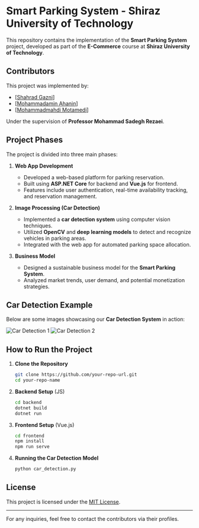 # Smart Parking System - Shiraz University of Technology

This repository contains the implementation of the **Smart Parking System** project, developed as part of the **E-Commerce** course at **Shiraz University of Technology**.

## Contributors

This project was implemented by:

- [[Shahrad Gazni](https://github.com/Shahrad-Puver)]  
- [[Mohammadamin Ahanin](https://github.com/mohAhanin)]  
- [[Mohammadmahdi Motamedi](https://github.com/Diacko242)]  

Under the supervision of **Professor Mohammad Sadegh Rezaei**.

## Project Phases

The project is divided into three main phases:

1. **Web App Development**  
   - Developed a web-based platform for parking reservation.
   - Built using **ASP.NET Core** for backend and **Vue.js** for frontend.
   - Features include user authentication, real-time availability tracking, and reservation management.

2. **Image Processing (Car Detection)**  
   - Implemented a **car detection system** using computer vision techniques.
   - Utilized **OpenCV** and **deep learning models** to detect and recognize vehicles in parking areas.
   - Integrated with the web app for automated parking space allocation.

3. **Business Model**  
   - Designed a sustainable business model for the **Smart Parking System**.
   - Analyzed market trends, user demand, and potential monetization strategies.

## Car Detection Example

Below are some images showcasing our **Car Detection System** in action:

![Car Detection 1]([https://github.com/mohAhanin/e-commerce-project-sutech/blob/main/Car%20Detection%20-%20Computer%20Vision/output1.png])
![Car Detection 2](path_to_image2.jpg)

## How to Run the Project

1. **Clone the Repository**
   ```sh
   git clone https://github.com/your-repo-url.git
   cd your-repo-name
   ```

2. **Backend Setup** (JS)
   ```sh
   cd backend
   dotnet build
   dotnet run
   ```

3. **Frontend Setup** (Vue.js)
   ```sh
   cd frontend
   npm install
   npm run serve
   ```

4. **Running the Car Detection Model**
   ```sh
   python car_detection.py
   ```

## License

This project is licensed under the [MIT License](LICENSE).

---

For any inquiries, feel free to contact the contributors via their profiles.
